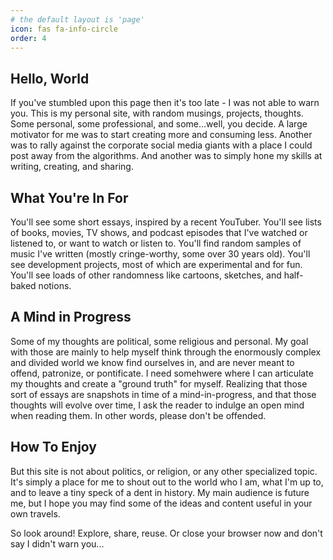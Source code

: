 ```yaml
---
# the default layout is 'page'
icon: fas fa-info-circle
order: 4
---
```


## Hello, World

If you've stumbled upon this page then it's too late - I was not able to warn you. This is my personal site, with random musings, projects, thoughts. Some personal, some professional, and some...well, you decide. A large motivator for me was to start creating more and consuming less. Another was to rally against the corporate social media giants with a place I could post away from the algorithms. And another was to simply hone my skills at writing, creating, and sharing.

## What You're In For

You'll see some short essays, inspired by a recent YouTuber. You'll see lists of books, movies, TV shows, and podcast episodes that I've watched or listened to, or want to watch or listen to. You'll find random samples of music I've written (mostly cringe-worthy, some over 30 years old). You'll see development projects, most of which are experimental and for fun. You'll see loads of other randomness like cartoons, sketches, and half-baked notions.

## A Mind in Progress

Some of my thoughts are political, some religious and personal. My goal with those are mainly to help myself think through the enormously complex and divided world we know find ourselves in, and are never meant to offend, patronize, or pontificate. I need somehwere where I can articulate my thoughts and create a "ground truth" for myself. Realizing that those sort of essays are snapshots in time of a mind-in-progress, and that those thoughts will evolve over time, I ask the reader to indulge an open mind when reading them. In other words, please don't be offended.

## How To Enjoy

But this site is not about politics, or religion, or any other specialized topic. It's simply a place for me to shout out to the world who I am, what I'm up to, and to leave a tiny speck of a dent in history. My main audience is future me, but I hope you may find some of the ideas and content useful in your own travels.

So look around! Explore, share, reuse. Or close your browser now and don't say I didn't warn you...
